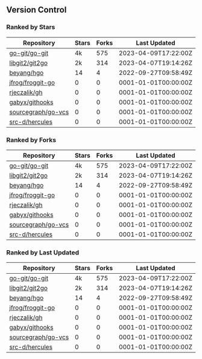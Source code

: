 ## Version Control

### Ranked by Stars

| Repository | Stars | Forks | Last Updated |
|------------|-------|-------|--------------|
| [go-git/go-git](https://github.com/go-git/go-git) | 4k | 575 | 2023-04-09T17:22:00Z |
| [libgit2/git2go](https://github.com/libgit2/git2go) | 2k | 314 | 2023-04-07T19:14:26Z |
| [beyang/hgo](https://github.com/beyang/hgo) | 14 | 4 | 2022-09-27T09:58:49Z |
| [jfrog/froggit-go](https://github.com/jfrog/froggit-go) | 0 | 0 | 0001-01-01T00:00:00Z |
| [rjeczalik/gh](https://github.com/rjeczalik/gh) | 0 | 0 | 0001-01-01T00:00:00Z |
| [gabyx/githooks](https://github.com/gabyx/githooks) | 0 | 0 | 0001-01-01T00:00:00Z |
| [sourcegraph/go-vcs](https://github.com/sourcegraph/go-vcs) | 0 | 0 | 0001-01-01T00:00:00Z |
| [src-d/hercules](https://github.com/src-d/hercules) | 0 | 0 | 0001-01-01T00:00:00Z |

### Ranked by Forks

| Repository | Stars | Forks | Last Updated |
|------------|-------|-------|--------------|
| [go-git/go-git](https://github.com/go-git/go-git) | 4k | 575 | 2023-04-09T17:22:00Z |
| [libgit2/git2go](https://github.com/libgit2/git2go) | 2k | 314 | 2023-04-07T19:14:26Z |
| [beyang/hgo](https://github.com/beyang/hgo) | 14 | 4 | 2022-09-27T09:58:49Z |
| [jfrog/froggit-go](https://github.com/jfrog/froggit-go) | 0 | 0 | 0001-01-01T00:00:00Z |
| [rjeczalik/gh](https://github.com/rjeczalik/gh) | 0 | 0 | 0001-01-01T00:00:00Z |
| [gabyx/githooks](https://github.com/gabyx/githooks) | 0 | 0 | 0001-01-01T00:00:00Z |
| [sourcegraph/go-vcs](https://github.com/sourcegraph/go-vcs) | 0 | 0 | 0001-01-01T00:00:00Z |
| [src-d/hercules](https://github.com/src-d/hercules) | 0 | 0 | 0001-01-01T00:00:00Z |

### Ranked by Last Updated

| Repository | Stars | Forks | Last Updated |
|------------|-------|-------|--------------|
| [go-git/go-git](https://github.com/go-git/go-git) | 4k | 575 | 2023-04-09T17:22:00Z |
| [libgit2/git2go](https://github.com/libgit2/git2go) | 2k | 314 | 2023-04-07T19:14:26Z |
| [beyang/hgo](https://github.com/beyang/hgo) | 14 | 4 | 2022-09-27T09:58:49Z |
| [jfrog/froggit-go](https://github.com/jfrog/froggit-go) | 0 | 0 | 0001-01-01T00:00:00Z |
| [rjeczalik/gh](https://github.com/rjeczalik/gh) | 0 | 0 | 0001-01-01T00:00:00Z |
| [gabyx/githooks](https://github.com/gabyx/githooks) | 0 | 0 | 0001-01-01T00:00:00Z |
| [sourcegraph/go-vcs](https://github.com/sourcegraph/go-vcs) | 0 | 0 | 0001-01-01T00:00:00Z |
| [src-d/hercules](https://github.com/src-d/hercules) | 0 | 0 | 0001-01-01T00:00:00Z |


